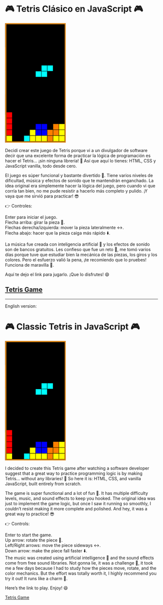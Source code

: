 # 🎮 Tetris Clásico en JavaScript 🎮

![Board](/public/TetrisGame.png)


Decidí crear este juego de Tetris porque vi a un divulgador de software decir que una excelente forma de practicar la lógica de programación es hacer el Tetris... ¡sin ninguna librería! 🤯 Así que aquí lo tienes: HTML, CSS y JavaScript vanilla, todo desde cero.

El juego es súper funcional y bastante divertido 🎉. Tiene varios niveles de dificultad, música y efectos de sonido que te mantendrán enganchado. La idea original era simplemente hacer la lógica del juego, pero cuando vi que corría tan bien, no me pude resistir a hacerlo más completo y pulido. ¡Y vaya que me sirvió para practicar! 😎

👉 Controles:

Enter para iniciar el juego.   
Flecha arriba: girar la pieza 🔄.   
Flechas derecha/izquierda: mover la pieza lateralmente ↔️.   
Flecha abajo: hacer que la pieza caiga más rápido ⬇️.   

La música fue creada con inteligencia artificial 🤖 y los efectos de sonido son de bancos gratuitos. Les confieso que fue un reto 🧠, me tomó varios días porque tuve que estudiar bien la mecánica de las piezas, los giros y los colores. Pero el esfuerzo valió la pena, ¡te recomiendo que lo pruebes! Funciona de maravilla 🚀.

Aquí te dejo el link para jugarlo. ¡Que lo disfrutes! 😄

[Tetris Game](https://tetris-javascript-2024.netlify.app/)
---
---
English version:
# 🎮 Classic Tetris in JavaScript 🎮

![Board](/public/TetrisGame.png)

I decided to create this Tetris game after watching a software developer suggest that a great way to practice programming logic is by making Tetris... without any libraries! 🤯 So here it is: HTML, CSS, and vanilla JavaScript, built entirely from scratch.

The game is super functional and a lot of fun 🎉. It has multiple difficulty levels, music, and sound effects to keep you hooked. The original idea was just to implement the game logic, but once I saw it running so smoothly, I couldn’t resist making it more complete and polished. And hey, it was a great way to practice! 😎

👉 Controls:

Enter to start the game.  
Up arrow: rotate the piece 🔄.  
Left/Right arrows: move the piece sideways ↔️.  
Down arrow: make the piece fall faster ⬇️.   
The music was created using artificial intelligence 🤖 and the sound effects come from free sound libraries. Not gonna lie, it was a challenge 🧠, it took me a few days because I had to study how the pieces move, rotate, and the color mechanics. But the effort was totally worth it, I highly recommend you try it out! It runs like a charm 🚀.

Here’s the link to play. Enjoy! 😄

[Tetris Game](https://tetris-javascript-2024.netlify.app/)

